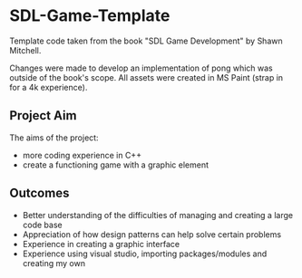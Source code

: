 # SDL-Game-Template
Template code taken from the book "SDL Game Development" by Shawn Mitchell. 

Changes were made to develop an implementation of pong which was outside of the book's scope. All assets were created in MS Paint (strap in for a 4k experience).

## Project Aim

The aims of the project:

- more coding experience in C++
- create a functioning game with a graphic element

## Outcomes

- Better understanding of the difficulties of managing and creating a large code base
- Appreciation of how design patterns can help solve certain problems
- Experience in creating a graphic interface
- Experience using visual studio, importing packages/modules and creating my own
